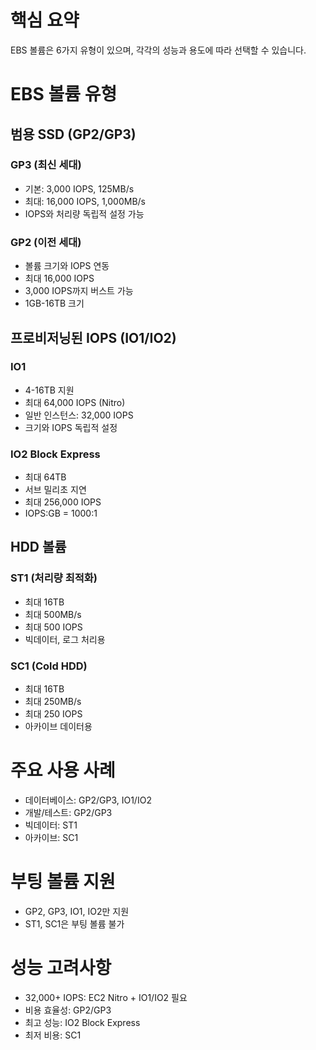 # 핵심 요약

EBS 볼륨은 6가지 유형이 있으며, 각각의 성능과 용도에 따라 선택할 수 있습니다.

# EBS 볼륨 유형

## 범용 SSD (GP2/GP3)

### GP3 (최신 세대)

- 기본: 3,000 IOPS, 125MB/s
- 최대: 16,000 IOPS, 1,000MB/s
- IOPS와 처리량 독립적 설정 가능

### GP2 (이전 세대)

- 볼륨 크기와 IOPS 연동
- 최대 16,000 IOPS
- 3,000 IOPS까지 버스트 가능
- 1GB-16TB 크기

## 프로비저닝된 IOPS (IO1/IO2)

### IO1

- 4-16TB 지원
- 최대 64,000 IOPS (Nitro)
- 일반 인스턴스: 32,000 IOPS
- 크기와 IOPS 독립적 설정

### IO2 Block Express

- 최대 64TB
- 서브 밀리초 지연
- 최대 256,000 IOPS
- IOPS:GB = 1000:1

## HDD 볼륨

### ST1 (처리량 최적화)

- 최대 16TB
- 최대 500MB/s
- 최대 500 IOPS
- 빅데이터, 로그 처리용

### SC1 (Cold HDD)

- 최대 16TB
- 최대 250MB/s
- 최대 250 IOPS
- 아카이브 데이터용

# 주요 사용 사례

- 데이터베이스: GP2/GP3, IO1/IO2
- 개발/테스트: GP2/GP3
- 빅데이터: ST1
- 아카이브: SC1

# 부팅 볼륨 지원

- GP2, GP3, IO1, IO2만 지원
- ST1, SC1은 부팅 볼륨 불가

# 성능 고려사항

- 32,000+ IOPS: EC2 Nitro + IO1/IO2 필요
- 비용 효율성: GP2/GP3
- 최고 성능: IO2 Block Express
- 최저 비용: SC1

